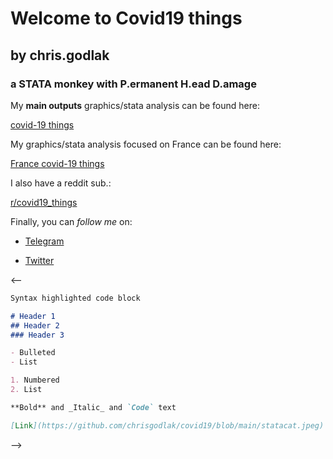 # Welcome to Covid19 things 
## by chris.godlak
### a STATA monkey with P.ermanent H.ead D.amage

My **main outputs** graphics/stata analysis can be found here:

[covid-19 things](https://godlak.substack.com/) 

My graphics/stata analysis focused on France can be found here:

[France covid-19 things](https://chrisgodlak.medium.com/)

I also have a reddit sub.:

[r/covid19_things](https://www.reddit.com/r/Covid19_things/)

Finally, you can _follow me_ on:

- [Telegram](https://t.me/chrisgodlak)

- [Twitter](https://twitter.com/ChrisGodlak)

<--
```markdown
Syntax highlighted code block

# Header 1
## Header 2
### Header 3

- Bulleted
- List

1. Numbered
2. List

**Bold** and _Italic_ and `Code` text

[Link](https://github.com/chrisgodlak/covid19/blob/main/statacat.jpeg) and ![Image](blob/main/statacat.jpeg)
```
-->
